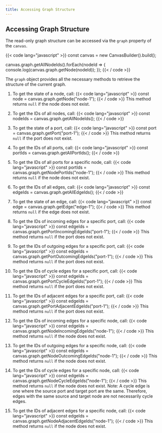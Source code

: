 ```yaml
---
title: Accessing Graph Structure
---
```


## Accessing Graph Structure

The read-only graph structure can be accessed via the `graph` property of the `canvas`.

{{< code lang="javascript" >}}
const canvas = new CanvasBuilder().build();

canvas.graph.getAllNodeIds().forEach(nodeId => {
  console.log(canvas.graph.getNode(nodeId));
});
{{< / code >}}

The `graph` object provides all the necessary methods to retrieve the structure of the current graph.

1. To get the state of a node, call:
{{< code lang="javascript" >}}
  const node = canvas.graph.getNode("node-1");
{{< / code >}}
This method returns `null` if the node does not exist.

2. To get the IDs of all nodes, call:
{{< code lang="javascript" >}}
   const nodeIds = canvas.graph.getAllNodeIds();
{{< / code >}}

3. To get the state of a port, call:
{{< code lang="javascript" >}}
  const port = canvas.graph.getPort("port-1");
{{< / code >}}
This method returns `null` if the port does not exist.

4. To get the IDs of all ports, call:
{{< code lang="javascript" >}}
  const portIds = canvas.graph.getAllPortIds();
{{< / code >}}

5. To get the IDs of all ports for a specific node, call:
{{< code lang="javascript" >}}
  const portIds = canvas.graph.getNodePortIds("node-1");
{{< / code >}}
This method returns `null` if the node does not exist.

6. To get the IDs of all edges, call:
{{< code lang="javascript" >}}
  const edgeIds = canvas.graph.getAllEdgeIds();
{{< / code >}}

7. To get the state of an edge, call:
{{< code lang="javascript" >}}
  const edge = canvas.graph.getEdge("edge-1");
{{< / code >}}
This method returns `null` if the edge does not exist.

8. To get the IDs of incoming edges for a specific port, call:
{{< code lang="javascript" >}}
   const edgeIds = canvas.graph.getPortIncomingEdgeIds("port-1");
{{< / code >}}
This method returns `null` if the port does not exist.

9. To get the IDs of outgoing edges for a specific port, call:
{{< code lang="javascript" >}}
   const edgeIds = canvas.graph.getPortOutcomingEdgeIds("port-1");
{{< / code >}}
This method returns `null` if the port does not exist.

10. To get the IDs of cycle edges for a specific port, call:
{{< code lang="javascript" >}}
   const edgeIds = canvas.graph.getPortCycleEdgeIds("port-1");
{{< / code >}}
This method returns `null` if the port does not exist.

11. To get the IDs of adjacent edges for a specific port, call:
{{< code lang="javascript" >}}
   const edgeIds = canvas.graph.getPortAdjacentEdgeIds("port-1");
{{< / code >}}
This method returns `null` if the port does not exist.

12. To get the IDs of incoming edges for a specific node, call:
{{< code lang="javascript" >}}
  const edgeIds = canvas.graph.getNodeIncomingEdgeIds("node-1");
{{< / code >}}
This method returns `null` if the node does not exist.

13. To get the IDs of outgoing edges for a specific node, call:
{{< code lang="javascript" >}}
  const edgeIds = canvas.graph.getNodeOutcomingEdgeIds("node-1");
{{< / code >}}
This method returns `null` if the node does not exist.

14. To get the IDs of cycle edges for a specific node, call:
{{< code lang="javascript" >}}
  const edgeIds = canvas.graph.getNodeCycleEdgeIds("node-1");
{{< / code >}}
This method returns `null` if the node does not exist.
Note: A cycle edge is one where the source port and target port are the same. Therefore, edges with the same source and target node are not necessarily cycle edges.

15. To get the IDs of adjacent edges for a specific node, call:
{{< code lang="javascript" >}}
  const edgeIds = canvas.graph.getNodeAdjacentEdgeIds("node-1");
{{< / code >}}
This method returns `null` if the node does not exist.
